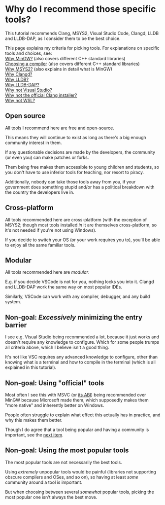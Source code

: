# Why do I recommend those specific tools?

This tutorial recommends Clang, MSYS2, Visual Studio Code, Clangd, LLDB and LLDB-DAP, as I consider them to be the best choice.

This page explains my criteria for picking tools. For explanations on specific tools and choices, see:<br/>
[Why MinGW?](/tooling/articles/why_mingw.md) (also covers different C++ standard libraries)<br/>
[Choosing a compiler](/tooling/articles/choosing_compiler_and_more.md) (also covers different C++ standard libraries)<br/>
[Why MSYS2?](/tooling/articles/why_msys2.md) (also explains in detail what is MinGW)<br/>
[Why Clangd?](/tooling/articles/why_clangd.md)<br/>
[Why LLDB?](/tooling/articles/why_lldb.md)<br/>
[Why LLDB-DAP?](/tooling/articles/why_lldb_dap.md)<br/>
[Why not Visual Studio?](/tooling/articles/why_not_visual_studio.md)<br/>
[Why not the official Clang installer?](/tooling/articles/why_not_official_clang_installer.md)<br/>
[Why not WSL?](/tooling/articles/why_not_wsl.md)<br/>

## Open source

All tools I recommend here are free and open-source.

This means they will continue to exist as long as there's a big enough community interest in them.

If any questionable decisions are made by the developers, the community (or even you) can make patches or forks.

Them being free makes them accessible to young children and students, so you don't have to use inferior tools for teaching, nor resort to piracy.

Additionally, nobody can take those tools away from you, if your government does something stupid and/or has a political breakdown with the country the developers live in.

## Cross-platform

All tools recommended here are cross-platform (with the exception of MSYS2; though most tools installed *in* it are themselves cross-platform, so it's not needed if you're not using Windows).

If you decide to switch your OS (or your work requires you to), you'll be able to enjoy all the same familiar tools.

## Modular

All tools recommended here are *modular*.

E.g. if you decide VSCode is not for you, nothing locks you into it. Clangd and LLDB-DAP work the same way on most popular IDEs.

Similarly, VSCode can work with any compiler, debugger, and any build system.

## Non-goal: *Excessively* minimizing the entry barrier

I see e.g. Visual Studio being recommended a lot, because it just works and doesn't require any knowledge to configure. Which for some people trumps all criteria above, which I believe isn't a good thing.

It's not like VSC requires any advanced knowledge to configure, other than knowing what is a terminal and how to compile in the terminal (which is all explained in this tutorial).

## Non-goal: Using "official" tools

Most often I see this with MSVC (or [its ABI](/tooling/articles/choosing_compiler_and_more.md)) being recommended over MinGW because Microsoft made them, which supposedly makes them "more native" and inherently better on Windows.

People often struggle to explain what effect this actually has in practice, and why this makes them better.

Though I do agree that a tool being popular and having a community is important, see the [next item](#non-goal-using-the-most-popular-tools).

## Non-goal: Using *the* most popular tools

The most popular tools are not necessarily the best tools.

Using *extremely* unpopular tools would be painful (libraries not supporting obscure compilers and OSes, and so on), so having at least *some* community around a tool is important.

But when choosing between several *somewhat* popular tools, picking the most popular one isn't always the best move.
